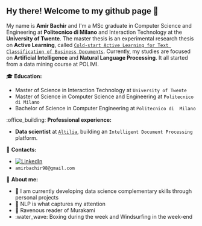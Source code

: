 ## Hy there! Welcome to my github page 👋

My name is **Amir Bachir** and I'm a MSc graduate in Computer Science and Engineering at **Politecnico di Milano** and Interaction Technology at the **University of Twente**. The master thesis is an experimental research thesis on **Active Learning**, called [`Cold-start Active Learning for Text Classification of Business Documents`](#https://hdl.handle.net/10589/219585).
Currently, my studies are focused on **Artificial Intelligence** and **Natural Language Processing**. It all started from a data mining course at POLIMI. 

:mortar_board: **Education:**
 - Master of Science in Interaction Technology at `University of Twente`
 - Master of Science in Computer Science and Engineering at `Politecnico di Milano`
 - Bachelor of Science in Computer Engineering at `Politecnico di  Milano`

:office_building: **Professional experience:**
 - **Data scientist** at [`Altilia`](https://altilia.ai/), building an `Intelligent Document Processing` platform. 

<!-- :alembic: **Projects:** -->
 <!-- - [Master Thesis - ''](<GH link>)
 - [Project_1](https://github.com/manuelsalamino/Spotify_Top30_Analysis)
 ...

 -->


:loudspeaker: **Contacts:**
- [![LinkedIn](https://img.shields.io/badge/-LinkedIn-blue?style=flat&logo=Linkedin&logoColor=white)](https://www.linkedin.com/in/amirbachir/)
- `amirbachir98@gmail.com`


:boy: **About me:**

- 🌱 I am currently developing data science complementary skills through personal projects
- 🔭 NLP is what captures my attention
- :open_book: Ravenous reader of Murakami
- :water_wave: Boxing during the week and Windsurfing in the week-end
<!--
**AmirBachir/AmirBachir** is a ✨ _special_ ✨ repository because its `README.md` (this file) appears on your GitHub profile.

Here are some ideas to get you started:

- 🔭 I’m currently working on ...
- 🌱 I’m currently learning ...
- 👯 I’m looking to collaborate on ...
- 🤔 I’m looking for help with ...
- 💬 Ask me about ...
- 📫 How to reach me: ...
- 😄 Pronouns: ...
- ⚡ Fun fact: ...
-->
